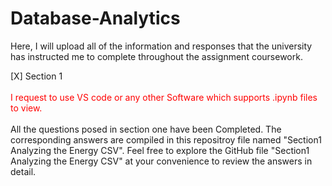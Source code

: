 # Database-Analytics
Here, I will upload all of the information and responses that the university has instructed me to complete throughout the assignment coursework. 

[X] Section 1<br><br>
<spam style="color: red;">I request to use VS code or any other Software which supports .ipynb files to view.</spam><br><br>
All the questions posed in section one have been Completed.  The corresponding answers are compiled in this repositroy file named "Section1 Analyzing the Energy CSV". Feel free to explore the GitHub file "Section1 Analyzing the Energy CSV" at your convenience to review the answers in detail. 

